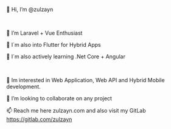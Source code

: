 👋 Hi, I’m @zulzayn

<br>

👀 I’m Laravel + Vue Enthusiast 

👀 I`m also into Flutter for Hybrid Apps

👀 I`m also actively learning .Net Core + Angular

<br>

🌱 Im interested in Web Application, Web API and Hybrid Mobile development. 

💞️ I’m looking to collaborate on any project

📫 Reach me here zulzayn.com and also visit my GitLab https://gitlab.com/zulzayn

<!---
zulzayn/zulzayn is a ✨ special ✨ repository because its `README.md` (this file) appears on your GitHub profile.
You can click the Preview link to take a look at your changes.
--->
